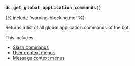 ### `dc_get_global_application_commands()`

{% include 'warning-blocking.md' %}

Returns a list of all global application commands of the bot.

This includes

* [Slash commands](/values/commands/slash-command.md)
* [User context menus](/values/commands/user-context-menu.md)
* [Message context menus](/values/commands/message-context-menu.md)